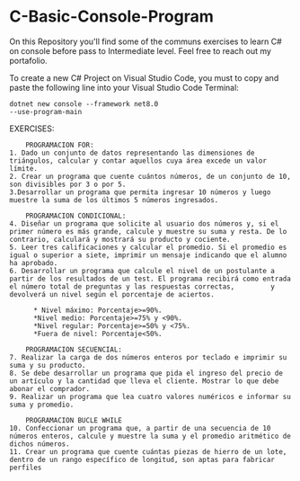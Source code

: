 # C-Basic-Console-Program
On this Repository you'll find some of the communs exercises to learn C# on console before pass to Intermediate level. Feel free to reach out my portafolio.

To create a new C# Project on Visual Studio Code, you must to copy and paste the following line into your Visual Studio Code Terminal:

<code>dotnet new console --framework net8.0 --use-program-main</code>

EXERCISES:

        PROGRAMACION FOR:
    1. Dado un conjunto de datos representando las dimensiones de triángulos, calcular y contar aquellos cuya área excede un valor límite.
    2. Crear un programa que cuente cuántos números, de un conjunto de 10, son divisibles por 3 o por 5.
    3.Desarrollar un programa que permita ingresar 10 números y luego muestre la suma de los últimos 5 números ingresados.

        PROGRAMACION CONDICIONAL:
    4. Diseñar un programa que solicite al usuario dos números y, si el primer número es más grande, calcule y muestre su suma y resta. De lo contrario, calculará y mostrará su producto y cociente.
    5. Leer tres calificaciones y calcular el promedio. Si el promedio es igual o superior a siete, imprimir un mensaje indicando que el alumno ha aprobado.
    6. Desarrollar un programa que calcule el nivel de un postulante a partir de los resultados de un test. El programa recibirá como entrada el número total de preguntas y las respuestas correctas,         y devolverá un nivel según el porcentaje de aciertos.

          * Nivel máximo: Porcentaje>=90%.
          *Nivel medio: Porcentaje>=75% y <90%.
          *Nivel regular: Porcentaje>=50% y <75%.
          *Fuera de nivel: Porcentaje<50%.

        PROGRAMACION SECUENCIAL:
    7. Realizar la carga de dos números enteros por teclado e imprimir su suma y su producto.
    8. Se debe desarrollar un programa que pida el ingreso del precio de un artículo y la cantidad que lleva el cliente. Mostrar lo que debe abonar el comprador.
    9. Realizar un programa que lea cuatro valores numéricos e informar su suma y promedio.

        PROGRAMACION BUCLE WHILE    
    10. Confeccionar un programa que, a partir de una secuencia de 10 números enteros, calcule y muestre la suma y el promedio aritmético de dichos números.
    11. Crear un programa que cuente cuántas piezas de hierro de un lote, dentro de un rango específico de longitud, son aptas para fabricar perfiles
